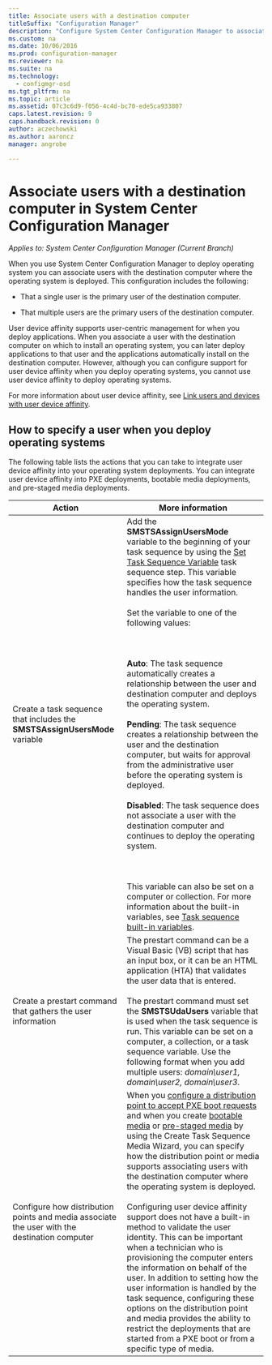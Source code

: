 ```yaml
---
title: Associate users with a destination computer
titleSuffix: "Configuration Manager"
description: "Configure System Center Configuration Manager to associate users with destination computers when deploying operating systems."
ms.custom: na
ms.date: 10/06/2016
ms.prod: configuration-manager
ms.reviewer: na
ms.suite: na
ms.technology:
  - configmgr-osd
ms.tgt_pltfrm: na
ms.topic: article
ms.assetid: 07c3c6d9-f056-4c4d-bc70-ede5ca933807
caps.latest.revision: 9
caps.handback.revision: 0
author: aczechowski
ms.author: aaroncz
manager: angrobe

---
```

# Associate users with a destination computer in System Center Configuration Manager

*Applies to: System Center Configuration Manager (Current Branch)*

When you use System Center Configuration Manager to deploy operating system you can associate users with the destination computer where the operating system is deployed. This configuration includes the following:  

-   That a single user is the primary user of the destination computer.  

-   That multiple users are the primary users of the destination computer.  

 User device affinity supports user-centric management for when you deploy applications. When you associate a user with the destination computer on which to install an operating system, you can later deploy applications to that user and the applications automatically install on the destination computer. However, although you can configure support for user device affinity when you deploy operating systems, you cannot use user device affinity to deploy operating systems.  

 For more information about user device affinity, see [Link users and devices with user device affinity](../../apps/deploy-use/link-users-and-devices-with-user-device-affinity.md).  

## How to specify a user when you deploy operating systems  
 The following table lists the actions that you can take to integrate user device affinity into your operating system deployments. You can integrate user device affinity into PXE deployments, bootable media deployments, and pre-staged media deployments.  

|Action|More information|  
|------------|----------------------|  
|Create a task sequence that includes the **SMSTSAssignUsersMode** variable|Add the **SMSTSAssignUsersMode** variable to the beginning of your task sequence by using the  [Set Task Sequence Variable](../../osd/understand/task-sequence-steps.md#BKMK_SetTaskSequenceVariable) task sequence step. This variable specifies how the task sequence handles the user information.<br /><br /> Set the variable to one of the following values:<br /><br /> <br /><br /> **Auto**: The task sequence automatically creates a relationship between the user and destination computer and deploys the operating system.<br /><br /> **Pending**: The task sequence creates a relationship between the user and the destination computer, but waits for approval from the administrative user before the operating system is deployed.<br /><br /> **Disabled**: The task sequence does not associate a user with the destination computer and continues to deploy the operating system.<br /><br /> <br /><br /> This variable can also be set on a computer or collection. For more information about the built-in variables, see [Task sequence built-in variables](../../osd/understand/task-sequence-built-in-variables.md).|  
|Create a prestart command that gathers the user information|The prestart command can be a Visual Basic (VB) script that has an input box, or it can be an HTML application (HTA) that validates the user data that is entered.<br /><br /> The prestart command must set the **SMSTSUdaUsers** variable that is used when the task sequence is run. This variable can be set on a computer, a collection, or a task sequence variable. Use the following format when you add multiple users: *domain\user1, domain\user2, domain\user3*.|  
|Configure how distribution points and media associate the user with the destination computer|When you [configure a distribution point to accept PXE boot requests](https://technet.microsoft.com/library/mt627944\(TechNet.10\).aspx#BKMK_PXEDistributionPoint) and when you create [bootable media](http://technet.microsoft.com/library/mt627921\(TechNet.10\).aspx) or [pre-staged media](https://technet.microsoft.com/library/mt627922\(TechNet.10\).aspx) by using the Create Task Sequence Media Wizard, you can specify how the distribution point or media supports associating users with the destination computer where the operating system is deployed.<br /><br /> Configuring user device affinity support does not have a built-in method to validate the user identity. This can be important when a technician who is provisioning the computer enters the information on behalf of the user. In addition to setting how the user information is handled by the task sequence, configuring these options on the distribution point and media provides the ability to restrict the deployments that are started from a PXE boot or from a specific type of media.|  
